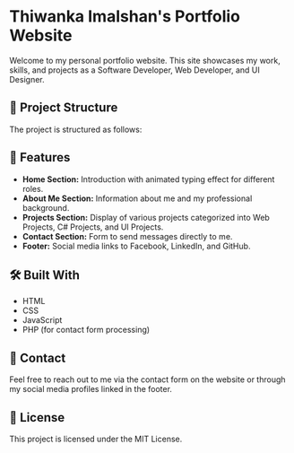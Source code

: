 # Thiwanka Imalshan's Portfolio Website

Welcome to my personal portfolio website. This site showcases my work, skills, and projects as a Software Developer, Web Developer, and UI Designer. 

## 📂 Project Structure

The project is structured as follows:


## 🚀 Features

- **Home Section:** Introduction with animated typing effect for different roles.
- **About Me Section:** Information about me and my professional background.
- **Projects Section:** Display of various projects categorized into Web Projects, C# Projects, and UI Projects.
- **Contact Section:** Form to send messages directly to me.
- **Footer:** Social media links to Facebook, LinkedIn, and GitHub.

## 🛠️ Built With

- HTML
- CSS
- JavaScript
- PHP (for contact form processing)

## 📧 Contact

Feel free to reach out to me via the contact form on the website or through my social media profiles linked in the footer.

## 📄 License

This project is licensed under the MIT License.
